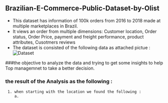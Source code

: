 ## Brazilian-E-Commerce-Public-Dataset-by-Olist
  - This dataset has information of 100k orders from 2016 to 2018 made at multiple marketplaces in Brazil.
  -  It views an order from multiple dimensions: Customer location, Order status, Order Price, payment and freight performance, product attributes, Cusotmers reviews 
  -  The dataset is consisted of the following data as attached pictue :
     ![Dataset](https://user-images.githubusercontent.com/103827559/168734549-d4f3e5f6-eb85-430b-8d26-fd99b6363890.png)
     
###the objective to analyze the data and trying to get some insights to help Top managemnet to take a better decision. 


### the result of the Analysis as the following :
     1. when starting with the location we found the following :
        a. 
